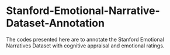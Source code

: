 # Stanford-Emotional-Narrative-Dataset-Annotation

The codes presented here are to annotate the Stanford Emotional Narratives Dataset with cognitive appraisal and emotional ratings. 
